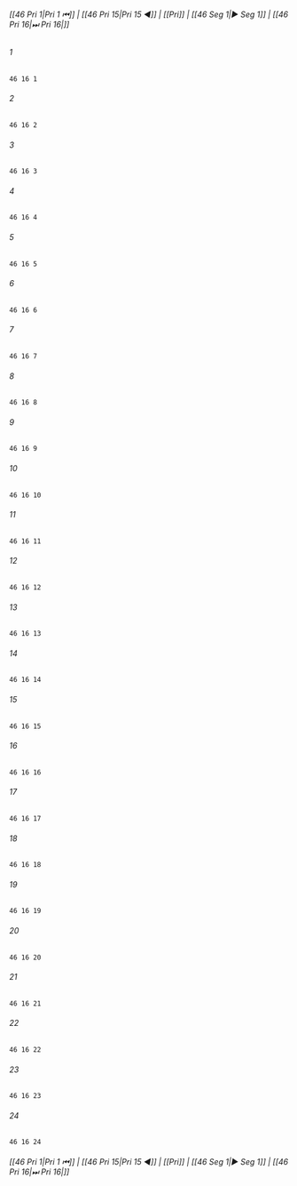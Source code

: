 
###### [[46 Pri 1|Pri 1 ⏮]] | [[46 Pri 15|Pri 15 ◀]] | [[Pri]] | [[46 Seg 1|▶ Seg 1]] | [[46 Pri 16|⏭ Pri 16|]]

###### 1
``` verse
46 16 1 
```
###### 2
``` verse
46 16 2 
```
###### 3
``` verse
46 16 3 
```
###### 4
``` verse
46 16 4 
```
###### 5
``` verse
46 16 5 
```
###### 6
``` verse
46 16 6 
```
###### 7
``` verse
46 16 7 
```
###### 8
``` verse
46 16 8 
```
###### 9
``` verse
46 16 9 
```
###### 10
``` verse
46 16 10 
```
###### 11
``` verse
46 16 11 
```
###### 12
``` verse
46 16 12 
```
###### 13
``` verse
46 16 13 
```
###### 14
``` verse
46 16 14 
```
###### 15
``` verse
46 16 15 
```
###### 16
``` verse
46 16 16 
```
###### 17
``` verse
46 16 17 
```
###### 18
``` verse
46 16 18 
```
###### 19
``` verse
46 16 19 
```
###### 20
``` verse
46 16 20 
```
###### 21
``` verse
46 16 21 
```
###### 22
``` verse
46 16 22 
```
###### 23
``` verse
46 16 23 
```
###### 24
``` verse
46 16 24 
```

###### [[46 Pri 1|Pri 1 ⏮]] | [[46 Pri 15|Pri 15 ◀]] | [[Pri]] | [[46 Seg 1|▶ Seg 1]] | [[46 Pri 16|⏭ Pri 16|]]


